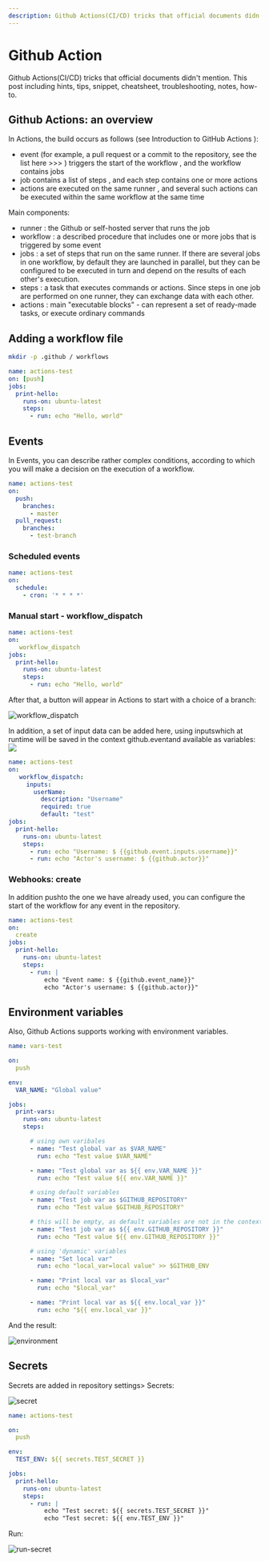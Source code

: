 ```yaml
---
description: Github Actions(CI/CD) tricks that official documents didn't mention. This post including hints, tips, snippet, cheatsheet, troubleshooting, notes, how-to.
---
```


# Github Action

Github Actions(CI/CD) tricks that official documents didn't mention. This post including hints, tips, snippet, cheatsheet, troubleshooting, notes, how-to.

## Github Actions: an overview

In Actions, the build occurs as follows (see Introduction to GitHub Actions ):

- event (for example, a pull request or a commit to the repository, see the list here >>> ) triggers the start of the workflow , and the workflow contains jobs
- job contains a list of steps , and each step contains one or more actions
- actions are executed on the same runner , and several such actions can be executed within the same workflow at the same time

Main components:

- runner : the Github or self-hosted server that runs the job
- workflow : a described procedure that includes one or more jobs that is triggered by some event
- jobs : a set of steps that run on the same runner. If there are several jobs in one workflow, by default they are launched in parallel, but they can be configured to be executed in turn and depend on the results of each other's execution.
- steps : a task that executes commands or actions. Since steps in one job are performed on one runner, they can exchange data with each other.
- actions : main "executable blocks" - can represent a set of ready-made tasks, or execute ordinary commands

## Adding a workflow file

```bash
mkdir -p .github / workflows
```

```yaml
name: actions-test
on: [push]
jobs:
  print-hello:
    runs-on: ubuntu-latest
    steps:
      - run: echo "Hello, world"
```

## Events

In Events, you can describe rather complex conditions, according to which you will make a decision on the execution of a workflow.

```yaml
name: actions-test
on: 
  push:
    branches:
      - master
  pull_request:
    branches:
      - test-branch
```

### Scheduled events
```yaml
name: actions-test
on: 
  schedule:
    - cron: '* * * *'
```

### Manual start - workflow_dispatch
```yaml
name: actions-test
on: 
   workflow_dispatch
jobs:
  print-hello:
    runs-on: ubuntu-latest
    steps:
      - run: echo "Hello, world"
```
After that, a button will appear in Actions to start with a choice of a branch:

![workflow_dispatch](images/workflow_dispatch.png)

In addition, a set of input data can be added here, using inputswhich at runtime will be saved in the context github.eventand available as variables:
![](images/github.event.inputs.username)
```yaml
name: actions-test
on: 
   workflow_dispatch:
     inputs:
       userName:
         description: "Username"
         required: true
         default: "test"
jobs:
  print-hello:
    runs-on: ubuntu-latest
    steps:
      - run: echo "Username: $ {{github.event.inputs.username}}"
      - run: echo "Actor's username: $ {{github.actor}}"
```
### Webhooks: create
In addition pushto the one we have already used, you can configure the start of the workflow for any event in the repository.

```yaml
name: actions-test
on: 
  create
jobs:
  print-hello:
    runs-on: ubuntu-latest
    steps:
      - run: |
          echo "Event name: $ {{github.event_name}}"
          echo "Actor's username: $ {{github.actor}}"
```

## Environment variables
Also, Github Actions supports working with environment variables.

```yaml
name: vars-test

on:
  push

env:
  VAR_NAME: "Global value"

jobs:
  print-vars:
    runs-on: ubuntu-latest
    steps:

      # using own varibales
      - name: "Test global var as $VAR_NAME"
        run: echo "Test value $VAR_NAME"

      - name: "Test global var as ${{ env.VAR_NAME }}"
        run: echo "Test value ${{ env.VAR_NAME }}"

      # using default variables
      - name: "Test job var as $GITHUB_REPOSITORY"
        run: echo "Test value $GITHUB_REPOSITORY"

      # this will be empty, as default variables are not in the context
      - name: "Test job var as ${{ env.GITHUB_REPOSITORY }}"
        run: echo "Test value ${{ env.GITHUB_REPOSITORY }}"

      # using 'dynamic' variables
      - name: "Set local var"
        run: echo "local_var=local value" >> $GITHUB_ENV

      - name: "Print local var as $local_var"
        run: echo "$local_var"

      - name: "Print local var as ${{ env.local_var }}"
        run: echo "${{ env.local_var }}"
```
And the result:

![environment](images/environment.png)

## Secrets
Secrets are added in repository settings> Secrets:

![secret](images/secret.png)

```yaml
name: actions-test

on: 
  push

env:
  TEST_ENV: ${{ secrets.TEST_SECRET }}

jobs:
  print-hello:
    runs-on: ubuntu-latest
    steps:
      - run: |
          echo "Test secret: ${{ secrets.TEST_SECRET }}"
          echo "Test secret: ${{ env.TEST_ENV }}"
```

Run:

![run-secret](images/run-secret.png)
